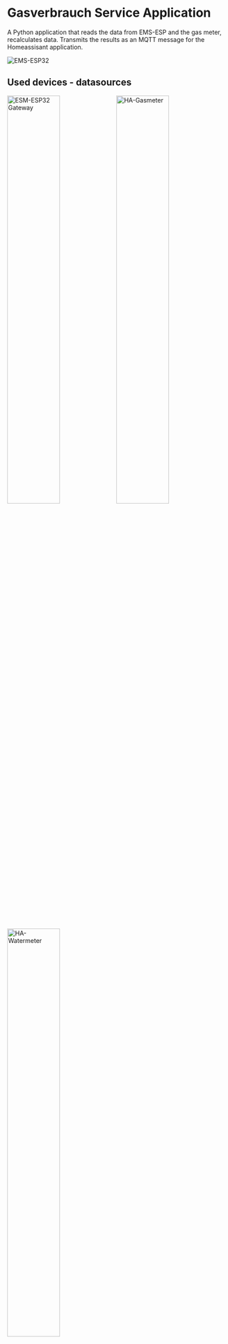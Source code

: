 # Gasverbrauch Service Application

A Python application that reads the data from EMS-ESP and the gas meter, recalculates data. Transmits the results as an MQTT message for the Homeassisant application.


![EMS-ESP32 ](docs/heizung.png)

## Used devices - datasources
[<img alt="ESM-ESP32 Gateway" width="49%" src="docs/github_ems-esp32.jpg" />](https://github.com/emsesp/EMS-ESP32)
[<img alt="HA-Gasmeter" width="49%" src="docs/github_ha-gasmeter.jpg" />](https://github.com/zibous/ha-gasmeter) [<img alt="HA-Watermeter" width="49%" src="docs/github_hawatermeter.jpg" />](https://github.com/zibous/ha-watermeter)



## Results `Gasverbrauch Service Application`
- MQTT Message
  - Boiler (gas consumption / costs per hour, day, month, year )
  - Heating (gas consumption / costs per hour, day, month, year )

- GOTIFY Message
  - Monthly summary
  - Error Message
- DATA Report to CSV File
  - gas counter display value
  - gas consumption

- DATA TO Influxdb version 1.8.4
  - Boiler (gas consumption / costs per hour, day, month, year )
  - Heating (gas consumption / costs per hour, day, month, year )


## Installation

1. Clone the project
2. Install python requirements
3. Edit the properties for the configuration
4. Edit the default values
5. Set the permissions for the python application
6. Firs start


```bash
root@devhost:  git clone https://github.com/zibous/gasverbrauch.git /opt/gasverbrauch
root@devhost:  cd /opt/gasverbrauch
root@devhost:  sudo pip3 install -r requirements.txt
root@devhost:  cp conf_default.py  config.py
root@devhost:  nano config.py
root@devhost:  nano data/GB172BKG_default.json
root@devhost:  chmod +x app.py
root@devhost:  python3 app.py  ## or ./app.py
```


### Application settings
Strictly required: All variables must contain valid values:

| variable               | remarks                                 |
| ---------------------- | --------------------------------------- |
| APPS_DESCRIPTION       | Application short description           |
| APPS_NAME              | Application name                        |
| APPS_VERSION           | Application version                     |
| DATADIR                | Path to data folder                     |
| DATAFILE               | Data file gasmeter history              |
| REPORTFILE             | Optional report filename                |
| DATA_HOSTNAME          | Curren host name                        |
| DATA_PROVIDER          | Homeassistant provided by ...           |
| SMARTMETER_ID          | internal used smartmeter identification |
| SMARTMETER_IDENTIFIER  | Homeassistant device name               |
| SMARTMETER_MANUFATURER | Homeassistant device manufacturer       |
| SMARTMETER_MODEL       | Homeassistant model name                |
| SMARTMETER_NAME        | Name of the smartmeter                  |

### Date & Time settings
Strictly required: All variables must contain valid values:
|variable                              |remarks                        |
|--------------------------------------|-------------------------------|
|DATEFORMAT_CURRENT                    |2022-03-24 13:47:45.341981     |
|DATEFORMAT_DAY                        |2022-03-24                     |
|DATEFORMAT_HOUR                       |13                             |
|DATEFORMAT_MONTH                      |2022-03                        |
|DATEFORMAT_TIMESTAMP                  |2022-03-24T13:44:42            |
|DATEFORMAT_UTC                        |2022-03-24T13:47:45Z           |
|DATEFORMAT_YEAR                       |2022                           |
|DATE_DEFAULT                          |2022-03-24T13:47:44            |
|DATE_DEFAULT_MIN                      |1900-01-01T00:00:00            |
|DATE_LIST                             |List names for periodes        |
|DATE_NOW                              |2022-03-24 13:47:44.332083     |
|TIME_FORMAT                           |13:47:44                       |

### Data provider ESM-ESP Heater & ESP Gasmeter
Strictly required: All variables must contain valid values:
| variable                | remarks                                            |
| ----------------------- | -------------------------------------------------- |
| EMS_API_URL             | ESP32 GASMETER API URL                             |
| EMS_MODES               | List for heating status                            |
| ESP32_API_DATA          | EMS_ESP Rest caller URL                            |
| ESP32_GASMETER_API      | ESPHome API call (device and hostname, IP Address) |
| ESP32_GASMETER_FIELDS   | ESP32 Gas consumption field name                   |
| ESP32_GASMETER_PASSWORD | optional ESPHome API Call password                 |
| ESP32_GASMETER_PORT     | ESPHome ESP32 Device Port (default: 6053)          |

### Homeassistant auto discovery (optional)
To turn this off, set `set GASMETER_HA_DISCOVERY_TOPIC = None` otherwise all variables must contain valid values.
| variable                    | remarks                                                 |
| --------------------------- | ------------------------------------------------------- |
| GASMETER_HA_DISCOVERY_ID    | ESP-Gasmeter                                            |
| GASMETER_HA_DISCOVERY_ITEMS | Filename for the logging discovery items data           |
| GASMETER_HA_DISCOVERY_SAVE  | If True the data for the discovery items will be saved. |
| GASMETER_HA_DISCOVERY_TOPIC | Homeassistant discovery topic (homeassistant)           |
| GASMETER_HA_ITEM_PREFIX     | Prefix for Homeassisant sensor name                     |
| GASMETER_HA_SECTION         | Topic section name for mqtt:  /gasdata/sensorname       |

### Gotify Messages (optional)
To turn this off, set `set GOTIFY_SERVICE = None` otherwise all variables must contain valid values.
| variable        | remarks                         |
| --------------- | ------------------------------- |
| EMS_ERROR_TEXT  | GOTIFY Title for error messages |
| GOTIFY_PRIORITY | GOTIFY Message priority         |
| GOTIFY_SERVICE  | GOTIFY Service url              |
| GOTIFY_TITLE    | GOTIFY Title for info messages  |
| GOTIFY_TOKEN    | GOTIFY Token                    |

### Influxdb (optional)
To turn this off, set `set INFLUXDB_HOST = None` otherwise all variables must contain valid values.
| variable             | remarks                                                    |
| -------------------- | ---------------------------------------------------------- |
| INFLUXDB_HOST        | Host or IP Address  Influxdb version 1.8.4  (influx.local) |
| INFLUXDB_LOG_DIR     | Optional logging folder for the influxdb messages (posts)  |
| INFLUXDB_NAME        | Database name Influxdb version 1.8.4                       |
| GASMETER_MEASUREMENT | Influxdb version 1.8.4 Measurement name                    |
| INFLUXDB_PASSWORD    | Influxdb version 1.8.4 User Password                       |
| INFLUXDB_PORT        | Influxdb version 1.8.4 Port                                |
| INFLUXDB_USER        | Influxdb version 1.8.4 Username                            |

### Logging
If `LOG_DIR=None` no logfiles will be uses, only messages based on the LOG_LEVEL
will be send to the console or syslog.
|variable                              |remarks                        |
|--------------------------------------|-------------------------------|
|LOG_DIR                               |disabled LOG_DIR = None        |
|LOG_LEVEL                             |Loglevel settings              |
|LOG_SHOWLINES                         |shows method and line numbers  |

### Mqtt Brocker (optional)
To turn this off, set `set MQTTHOST = None` otherwise all variables must contain valid values.
| variable                   | remarks                             |
| -------------------------- | ----------------------------------- |
| MQTTAUTH                   | Mqtt Brocker User and Password      |
| MQTTCLIENT                 | Name for this device                |
| MQTTHOST                   | Hostname or IP Address Mqtt Brocker |
| MQTTPORT                   | Port Mqtt Brocker                   |
| MQTTTOPIC                  | Default Topic for the Mqtt Brocker  |
| MQTT_BASETOPIC             | Base Topic Mqtt Brocker             |
| MQTT_CHECK_HEARTBEAT_TOPIC | Heartbeat Topic Mqtt Brocker        |
| MQTT_CHECK_LWT_TOPIC       | Last Will (LWT) check topic         |
| MQTT_LWT_TOPIC             | Last Will (LWT) check topic         |


### Cost calculation (optinal)
To turn this off, set `set COST_CALCULATION_ON = False` otherwise all variables must contain valid values.
|variable                              |remarks                        |
|--------------------------------------|-------------------------------|
|COST_CALCULATION_ON                   |Optional: False = not used     |
|COST_CALCULATION                      |Optional                       |


## Files and Folders
 - conf.py
   Application settings
 - app.py
   Application
 - lib
   Python3 lib directiory
 - data
   data folder, holds default, histroy and report data
 - log
   log folder

## Requirements
 - python 3.9 (min)
 - aioesphomeapi==10.8.2
 - influxdb==5.3.1
 - paho_mqtt==1.6.1
 - requests==2.25.1
 - unicode_slugify==0.1.5
 - uptime==3.0.1

## Continuous Daemon/Service
You most probably want to execute the program continuously in the background. This can be done either by using the internal daemon or cron.
Attention: Daemon mode must be enabled in the configuration file (default) - Systemd service - on systemd powered systems the recommended option

```bash
    root@devhost: sudo cp /opt/gasverbrauch/service.template \
                         /etc/systemd/system/gasverbrauch.service
    root@devhost: sudo systemctl daemon-reload
    root@devhost: sudo systemctl start gasverbrauch.service
    root@devhost: sudo systemctl status gasverbrauch.service
    root@devhost: sudo systemctl enable gasverbrauch.service
    ## or
    root@devhost: bash install_service.sh
```

## Fields
|name                                  |field                          |type         |
|--------------------------------------|-------------------------------|-------------|
|Heizkreis                             |heater_active                  |binary_sensor|
|Warmwasserboiler                      |boiler_active                  |binary_sensor|
|Boiler desinfizieren                  |boiler_disinfecting            |binary_sensor|
|Boiler desinfizieren Start            |boiler_disinfecting_start      |sensor       |
|Boiler desinfizieren Ende             |boiler_disinfecting_end        |sensor       |
|Boiler desinfizieren Zeit             |boiler_disinfecting_sec        |sensor       |
|Betriebsdauer                         |runnig_total_sec               |sensor       |
|Betriebsdauer Heizkreis               |runnig_heater_sec              |sensor       |
|Betriebsdauer Boiler                  |runnig_boiler_sec              |sensor       |
|Heizkreis Anteil                      |runnig_heater_ratio            |sensor       |
|Boiler Anteil                         |runnig_boiler_ratio            |sensor       |
|Gasverbrauch gesamt                   |gas_total                      |sensor       |
|Gasverbrauch Heizkreis gesamt         |gas_heater                     |sensor       |
|Gasverbrauch Boiler gesamt            |gas_boiler                     |sensor       |
|Gasverbrauch Boiler aktuell           |gasverbrauch_boiler            |sensor       |
|Gasverbrauch Heizkreis aktuell        |gasverbrauch_heater            |sensor       |
|Messzeit                              |elapsed_time                   |sensor       |
|Gas Boiler pro Stunde                 |gas_per_hour.boiler            |sensor       |
|Gas Heizkreis pro Stunde              |gas_per_hour.heater            |sensor       |
|Gas Boilerdesinfizierung pro Stunde   |gas_per_hour.disinfecting      |sensor       |
|Gas Boiler pro Tag                    |gas_per_day.boiler             |sensor       |
|Gas Heizkreis pro Tag                 |gas_per_day.heater             |sensor       |
|Gas Boilerdesinfizierung pro Tag      |gas_per_day.disinfecting       |sensor       |
|Gas Boiler pro Monat                  |gas_per_month.boiler           |sensor       |
|Gas Heizkreis pro Monat               |gas_per_month.heater           |sensor       |
|Gas Boilerdesinfizierung pro Monat    |gas_per_month.disinfecting     |sensor       |
|Gas Boiler pro Jahr                   |gas_per_year.boiler            |sensor       |
|Gas Heizkreis pro Jahr                |gas_per_year.heater            |sensor       |
|Gas Boilerdesinfizierung pro Jahr     |gas_per_year.disinfecting      |sensor       |
|Kosten Boiler pro Stunde              |cost_gas_per_hour.boiler       |sensor       |
|Kosten Heizung pro Stunde             |cost_gas_per_hour.heater       |sensor       |
|Kosten Boilerdesinfizierung pro Stunde|cost_gas_per_hour.disinfecting |sensor       |
|Kosten Boiler pro Tag                 |cost_gas_per_day.boiler        |sensor       |
|Kosten Heizung pro Tag                |cost_gas_per_day.heater        |sensor       |
|Kosten Boilerdesinfizierung pro Tag   |cost_gas_per_day.disinfecting  |sensor       |
|Kosten Boiler pro Monat               |cost_gas_per_month.boiler      |sensor       |
|Kosten Heizung pro Monat              |cost_gas_per_month.heater      |sensor       |
|Kosten Boilerdesinfizierung pro Monat |cost_gas_per_month.disinfecting|sensor       |
|Kosten Boiler pro Jahr                |cost_gas_per_year.boiler       |sensor       |
|Kosten Heizung pro Jahr               |cost_gas_per_year.heater       |sensor       |
|Kosten Boilerdesinfizierung pro Jahr  |cost_gas_per_year.disinfecting |sensor       |
|Gasverbrauch aktualisiert             |dattimestamp                   |sensor       |

<hr>

## Developer Helper - Create requirements.txt
```bash
  root@devhost: bash make_req.sh
```


## Credits
marc1de:   https://github.com/marc1de

EMS-ESP32: https://github.com/emsesp/EMS-ESP32/issues/399

EMS-ESP:   https://bbqkees-electronics.nl
